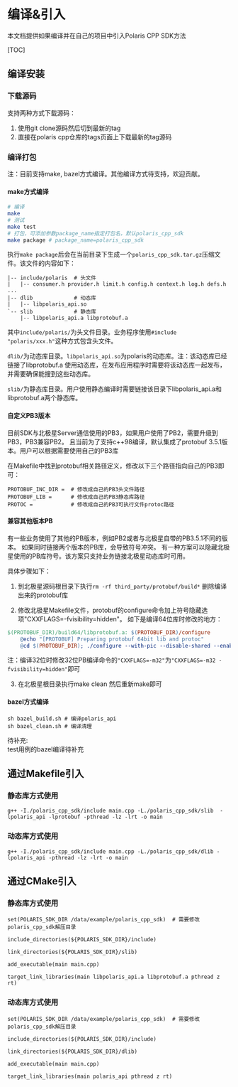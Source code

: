 # 编译&引入

本文档提供如果编译并在自己的项目中引入Polaris CPP SDK方法

[TOC]

## 编译安装

### 下载源码

支持两种方式下载源码：
1. 使用git clone源码然后切到最新的tag
2. 直接在polaris cpp仓库的tags页面上下载最新的tag源码

### 编译打包

注：目前支持make, bazel方式编译。其他编译方式待支持，欢迎贡献。

#### make方式编译

``` bash
# 编译
make
# 测试
make test
# 打包，可添加参数package_name指定打包名，默认polaris_cpp_sdk
make package # package_name=polaris_cpp_sdk
```

执行`make package`后会在当前目录下生成一个`polaris_cpp_sdk.tar.gz`压缩文件。该文件的内容如下：

```
|-- include/polaris  # 头文件
|   |-- consumer.h provider.h limit.h config.h context.h log.h defs.h ...
|-- dlib             # 动态库
|   |-- libpolaris_api.so
`-- slib             # 静态库
    |-- libpolaris_api.a libprotobuf.a
```

其中`include/polaris/`为头文件目录。业务程序使用`#include "polaris/xxx.h"`这种方式包含头文件。

`dlib/`为动态库目录。`libpolaris_api.so`为polaris的动态库。注：该动态库已经链接了libprotobuf.a
使用动态库，在发布应用程序时需要将该动态库一起发布，并需要确保能搜到这些动态库。

`slib/`为静态库目录。用户使用静态编译时需要链接该目录下libpolaris_api.a和libprotobuf.a两个静态库。

#### 自定义PB3版本

目前SDK与北极星Server通信使用的PB3，如果用户使用了PB2，需要升级到PB3，PB3兼容PB2。
且当前为了支持c++98编译，默认集成了protobuf 3.5.1版本。用户可以根据需要使用自己的PB3库

在Makefile中找到protobuf相关路径定义，修改以下三个路径指向自己的PB3即可：
```
PROTOBUF_INC_DIR =  # 修改成自己的PB3头文件路径
PROTOBUF_LIB =      # 修改成自己的PB3静态库路径
PROTOC =            # 修改成自己的PB3可执行文件protoc路径
```

#### 兼容其他版本PB

有一些业务使用了其他的PB版本，例如PB2或者与北极星自带的PB3.5.1不同的版本。
如果同时链接两个版本的PB库，会导致符号冲突。
有一种方案可以隐藏北极星使用的PB库符号。该方案只支持业务链接北极星动态库时可用。

具体步骤如下：

1. 到北极星源码根目录下执行`rm -rf third_party/protobuf/build*` 删除编译出来的protobuf库

2. 修改北极星Makefile文件，protobuf的configure命令加上符号隐藏选项"CXXFLAGS=-fvisibility=hidden"。
如下是编译64位库时修改的地方：
```makefile
$(PROTOBUF_DIR)/build64/libprotobuf.a: $(PROTOBUF_DIR)/configure
	@echo "[PROTOBUF] Preparing protobuf 64bit lib and protoc"
	@cd $(PROTOBUF_DIR); ./configure --with-pic --disable-shared --enable-static "CXXFLAGS=-fvisibility=hidden"
```
注：编译32位时修改32位PB编译命令的`"CXXFLAGS=-m32"`为`"CXXFLAGS=-m32 -fvisibility=hidden"`即可

3. 在北极星根目录执行make clean 然后重新make即可

#### bazel方式编译

```
sh bazel_build.sh # 编译polaris_api
sh bazel_clean.sh # 编译清理
```
待补充:  
test用例的bazel编译待补充  

## 通过Makefile引入

### 静态库方式使用
```
g++ -I./polaris_cpp_sdk/include main.cpp -L./polaris_cpp_sdk/slib  -lpolaris_api -lprotobuf -pthread -lz -lrt -o main
```

### 动态库方式使用
```
g++ -I./polaris_cpp_sdk/include main.cpp -L./polaris_cpp_sdk/dlib -lpolaris_api -pthread -lz -lrt -o main
```

## 通过CMake引入

### 静态库方式使用
```
set(POLARIS_SDK_DIR /data/example/polaris_cpp_sdk)  # 需要修改polaris_cpp_sdk解压目录

include_directories(${POLARIS_SDK_DIR}/include)

link_directories(${POLARIS_SDK_DIR}/slib)

add_executable(main main.cpp)

target_link_libraries(main libpolaris_api.a libprotobuf.a pthread z rt)

```
### 动态库方式使用
```
set(POLARIS_SDK_DIR /data/example/polaris_cpp_sdk)  # 需要修改polaris_cpp_sdk解压目录

include_directories(${POLARIS_SDK_DIR}/include)

link_directories(${POLARIS_SDK_DIR}/dlib)

add_executable(main main.cpp)

target_link_libraries(main polaris_api pthread z rt)

```
